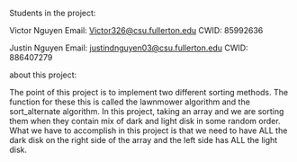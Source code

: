 Students in the project:

Victor Nguyen Email: Victor326@csu.fullerton.edu CWID: 85992636

Justin Nguyen Email: justindnguyen03@csu.fullerton.edu  CWID: 886407279

about this project:

The point of this project is to implement two different sorting methods. The function
for these this is called the lawnmower algorithm and the sort_alternate algorithm. 
In this project, taking an array and we are sorting them when they contain
mix of dark and light disk in some random order. What we have to accomplish
in this project is that we need to have ALL the dark disk on the right side of the array
and the left side has ALL the light disk. 
